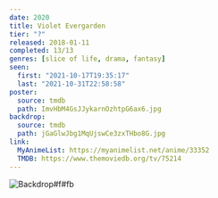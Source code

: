 ```yaml
---
date: 2020
title: Violet Evergarden
tier: "?"
released: 2018-01-11
completed: 13/13
genres: [slice of life, drama, fantasy]
seen:
  first: "2021-10-17T19:35:17"
  last: "2021-10-31T22:58:58"
poster:
  source: tmdb
  path: ImvHbM4GsJJykarnOzhtpG6ax6.jpg
backdrop:
  source: tmdb
  path: jGaGlwJbg1MqUjswCe3zxTHbo8G.jpg
link:
  MyAnimeList: https://myanimelist.net/anime/33352
  TMDB: https://www.themoviedb.org/tv/75214
---
```


![Backdrop#f#fb](https://www.themoviedb.org/t/p/original/u0miEClzWcPhCNiqwHnjPFfgRhy.jpg "Source: TMDB")
